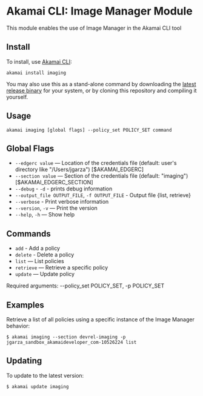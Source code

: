 # Akamai CLI: Image Manager Module

This module enables the use of Image Manager in the Akamai CLI tool

## Install

To install, use [Akamai CLI](https://github.com/akamai/cli):

```
akamai install imaging
```

You may also use this as a stand-alone command by downloading the
[latest release binary](https://github.com/akamai/cli-imaging/releases)
for your system, or by cloning this repository and compiling it yourself.

## Usage

```
akamai imaging [global flags] --policy_set POLICY_SET command 
```

## Global Flags
- `--edgerc value` — Location of the credentials file (default: user's directory like "/Users/jgarza") [$AKAMAI_EDGERC]
- `--section value` — Section of the credentials file (default: "imaging") [$AKAMAI_EDGERC_SECTION]
- `--debug` - `-d` - prints debug information
- `--output_file OUTPUT_FILE`, `-f OUTPUT_FILE` - Output file {list, retrieve}
- `--verbose` - Print verbose information
- `--version`, `-v` — Print the version
- `--help`, `-h` — Show help

## Commands  
- `add` - Add a policy
- `delete` - Delete a policy
- `list` — List policies
- `retrieve` — Retrieve a specific policy
- `update` — Update policy


Required arguments:
  --policy_set POLICY_SET, -p POLICY_SET

## Examples

Retrieve a list of all policies using a specific instance of the Image Manager behavior:

```
$ akamai imaging --section devrel-imaging -p jgarza_sandbox_akamaideveloper_com-10526224 list
```

## Updating

To update to the latest version:

```
$ akamai update imaging
```
